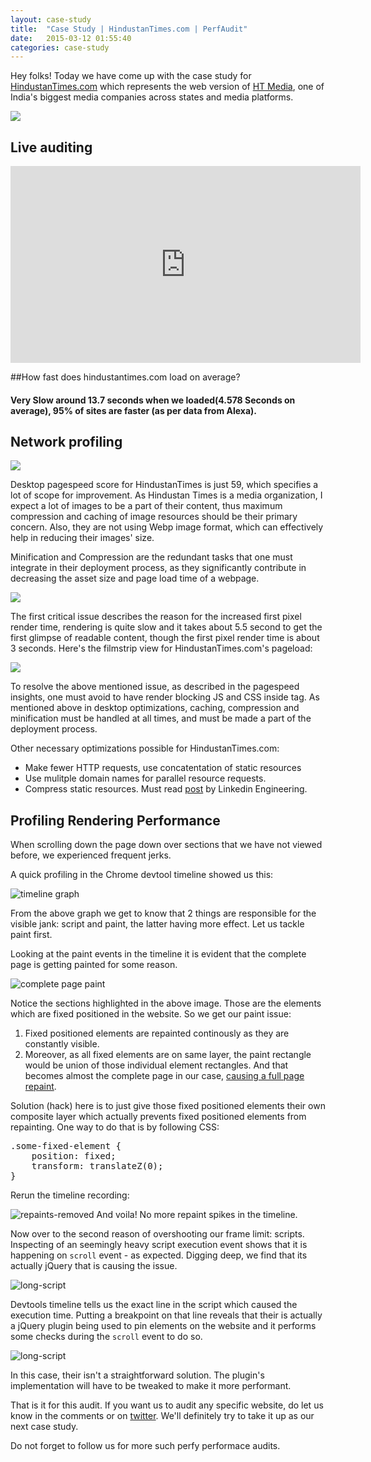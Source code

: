 ```yaml
---
layout: case-study
title:  "Case Study | HindustanTimes.com | PerfAudit"
date:   2015-03-12 01:55:40
categories: case-study
---
```


Hey folks! Today we have come up with the case study for <a href="http://www.hindustantimes.com/" target="_blank">HindustanTimes.com</a> which represents the web version of [HT Media](http://en.wikipedia.org/wiki/Hindustan_Times), one of India's biggest media companies across states and media platforms.

<a href="http://www.alexa.com/siteinfo/hindustantimes.com" target="_blank" title="Hindustan Times Alexa Rank"><img src="/images/case-study/hindustantimes.com/alexa-ranking.png"></a>

## Live auditing

<iframe width="560" height="315" src="http://www.youtube.com/embed/eyg5ePH8opM" frameborder="0" allowfullscreen=""></iframe>


##How fast does hindustantimes.com load on average?

#### Very Slow around 13.7 seconds when we loaded(4.578 Seconds on average), 95% of sites are faster (as per data from Alexa).

## Network profiling

<a href="https://developers.google.com/speed/pagespeed/insights/?url=www.hindustantimes.com&tab=mobile" target="_blank" title="Hindustan Times desktop improvements"><img src="/images/case-study/hindustantimes.com/pagespeed-score-desktop.png"></a>

Desktop pagespeed score for HindustanTimes is just 59, which specifies a lot of scope for improvement. As Hindustan Times is a media organization, I expect a lot of images to be a part of their content, thus maximum compression and caching of image resources should be their primary concern. Also, they are not using Webp image format, which can effectively help in reducing their images' size.

Minification and Compression are the redundant tasks that one must integrate in their deployment process, as they significantly contribute in decreasing the asset size and page load time of a webpage.

<a href="https://developers.google.com/speed/pagespeed/insights/?url=www.hindustantimes.com&tab=mobile" target="_blank" title="Hindustan Times mobile improvements"><img src="/images/case-study/hindustantimes.com/pagespeed-score-mobile.png"></a>

The first critical issue describes the reason for the increased first pixel render time, rendering is quite slow and it takes about 5.5 second to get the first glimpse of readable content, though the first pixel render time is about 3 seconds. Here's the filmstrip view for HindustanTimes.com's pageload:

<a href="http://www.webpagetest.org/video/compare.php?tests=150310_6M_P7P-r:1-c:0" target="_blank" title="Filmstrip view Hindustan Times page performance"><img src="/images/case-study/hindustantimes.com/filmstrip-view.png"></a>

To resolve the above mentioned issue, as described in the pagespeed insights, one must avoid to have render blocking JS and CSS inside <head> tag. As mentioned above in desktop optimizations, caching, compression and minification must be handled at all times, and must be made a part of the deployment process.

Other necessary optimizations possible for HindustanTimes.com:

* Make fewer HTTP requests, use concatentation of static resources
* Use mulitple domain names for parallel resource requests.
* Compress static resources. Must read [post](https://engineering.linkedin.com/shared-dictionary-compression-http-linkedin) by Linkedin Engineering.

## Profiling Rendering Performance

When scrolling down the page down over sections that we have not viewed before, we experienced frequent jerks.

A quick profiling in the Chrome devtool timeline showed us this:

![timeline graph](/images/case-study/hindustantimes.com/timeline-graph.png)

From the above graph we get to know that 2 things are responsible for the visible jank: script and paint, the latter having more effect. Let us tackle paint first.

Looking at the paint events in the timeline it is evident that the complete page is getting painted for some reason.

![complete page paint](/images/case-study/hindustantimes.com/fixed-position-repaints.png)

Notice the sections highlighted in the above image. Those are the elements which are fixed positioned in the website. So we get our paint issue:
1. Fixed positioned elements are repainted continously as they are constantly visible.
2. Moreover, as all fixed elements are on same layer, the paint rectangle would be union of those individual element rectangles. And that becomes almost the complete page in our case, [causing a full page repaint](http://benfrain.com/improving-css-performance-fixed-position-elements/).

Solution (hack) here is to just give those fixed positioned elements their own composite layer which actually prevents fixed positioned elements from repainting. One way to do that is by following CSS:

<pre class="prettyprint">
.some-fixed-element {
	position: fixed;
	transform: translateZ(0);
}
</pre>

Rerun the timeline recording:

![repaints-removed](/images/case-study/hindustantimes.com/repaints-removed.png)
And voila! No more repaint spikes in the timeline.

Now over to the second reason of overshooting our frame limit: scripts. Inspecting of an seemingly heavy script execution event shows that it is happening on `scroll` event - as expected. Digging deep, we find that its actually jQuery that is causing the issue.

![long-script](/images/case-study/hindustantimes.com/script-inspection.png)

Devtools timeline tells us the exact line in the script which caused the execution time. Putting a breakpoint on that line reveals that their is actually a jQuery plugin being used to pin elements on the website and it performs some checks during the `scroll` event to do so.

![long-script](/images/case-study/hindustantimes.com/script-issue-plugin.png)

In this case, their isn't a straightforward solution. The plugin's implementation will have to be tweaked to make it more performant.

That is it for this audit. If you want us to audit any specific website, do let us know in the comments or on [twitter](https://twitter.com/perfaudit). We'll definitely try to take it up as our next case study.

Do not forget to follow us for more such perfy performace audits.
